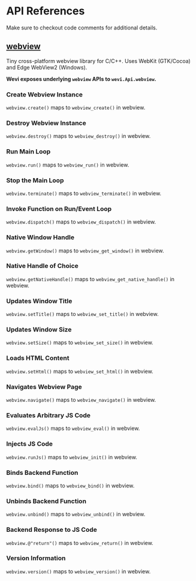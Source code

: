 # API References

Make sure to checkout code comments for additional details.

## [webview](https://github.com/webview/webview)

Tiny cross-platform webview library for C/C++. Uses WebKit (GTK/Cocoa) and Edge WebView2 (Windows).

**Wevi exposes underlying `webview` APIs to `wevi.Api.webview`.**

### Create Webview Instance

`webview.create()` maps to `webview_create()` in webview.

### Destroy Webview Instance

`webview.destroy()` maps to `webview_destroy()` in webview.

### Run Main Loop

`webview.run()` maps to `webview_run()` in webview.

### Stop the Main Loop

`webview.terminate()` maps to `webview_terminate()` in webview.

### Invoke Function on Run/Event Loop

`webview.dispatch()` maps to `webview_dispatch()` in webview.

### Native Window Handle

`webview.getWindow()` maps to `webview_get_window()` in webview.

### Native Handle of Choice

`webview.getNativeHandle()` maps to `webview_get_native_handle()` in webview.

### Updates Window Title

`webview.setTitle()` maps to `webview_set_title()` in webview.

### Updates Window Size

`webview.setSize()` maps to `webview_set_size()` in webview.

### Loads HTML Content

`webview.setHtml()` maps to `webview_set_html()` in webview.

### Navigates Webview Page

`webview.navigate()` maps to `webview_navigate()` in webview.

### Evaluates Arbitrary JS Code

`webview.evalJs()` maps to `webview_eval()` in webview.

### Injects JS Code

`webview.runJs()` maps to `webview_init()` in webview.

### Binds Backend Function

`webview.bind()` maps to `webview_bind()` in webview.

### Unbinds Backend Function

`webview.unbind()` maps to `webview_unbind()` in webview.

### Backend Response to JS Code

`webview.@"return"()` maps to `webview_return()` in webview.

### Version Information

`webview.version()` maps to `webview_version()` in webview.
